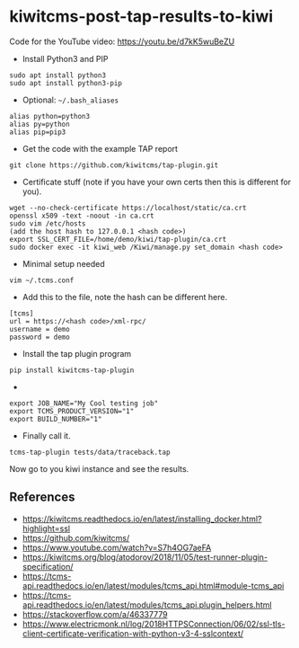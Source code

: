 # kiwitcms-post-tap-results-to-kiwi
Code for the YouTube video: https://youtu.be/d7kK5wuBeZU

- Install Python3 and PIP
```
sudo apt install python3
sudo apt install python3-pip
```

- Optional: ```~/.bash_aliases```
```
alias python=python3
alias py=python
alias pip=pip3
```

- Get the code with the example TAP report
```
git clone https://github.com/kiwitcms/tap-plugin.git
```

- Certificate stuff (note if you have your own certs then this is different for you).
```
wget --no-check-certificate https://localhost/static/ca.crt
openssl x509 -text -noout -in ca.crt 
sudo vim /etc/hosts
(add the host hash to 127.0.0.1 <hash code>)
export SSL_CERT_FILE=/home/demo/kiwi/tap-plugin/ca.crt 
sudo docker exec -it kiwi_web /Kiwi/manage.py set_domain <hash code>
```

- Minimal setup needed
```
vim ~/.tcms.conf
```
- Add this to the file, note the hash can be different here.
```
[tcms]
url = https://<hash code>/xml-rpc/
username = demo
password = demo
```

- Install the tap plugin program
```
pip install kiwitcms-tap-plugin
```
- 
```
export JOB_NAME="My Cool testing job"
export TCMS_PRODUCT_VERSION="1"
export BUILD_NUMBER="1"
```
- Finally call it. 
```
tcms-tap-plugin tests/data/traceback.tap 
```
Now go to you kiwi instance and see the results.

## References
- https://kiwitcms.readthedocs.io/en/latest/installing_docker.html?highlight=ssl
- https://github.com/kiwitcms/
- https://www.youtube.com/watch?v=S7h4OG7aeFA
- https://kiwitcms.org/blog/atodorov/2018/11/05/test-runner-plugin-specification/
- https://tcms-api.readthedocs.io/en/latest/modules/tcms_api.html#module-tcms_api
- https://tcms-api.readthedocs.io/en/latest/modules/tcms_api.plugin_helpers.html
- https://stackoverflow.com/a/46337779
- https://www.electricmonk.nl/log/2018HTTPSConnection/06/02/ssl-tls-client-certificate-verification-with-python-v3-4-sslcontext/
